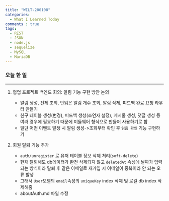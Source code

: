 ```yaml
---
title: "WILT-200108"
categories:
  - What I Learned Today
comments : true
tags:
  - REST
  - JSON
  - node.js
  - sequelize
  - MySQL
  - MariaDB
---
```


### 오늘 한 일
----
1. 협업 프로젝트 백엔드 회의: 알림 기능 구현 방안 논의
    - 알림 생성, 전체 조회, 안읽은 알림 개수 조회, 알림 삭제, 피드백 완료 요청 라우터 만들기
    - 친구 테이블 생성(변경), 피드백 생성(조언자 설정), 게시물 생성, 댓글 생성 등 여러 경우에 필요하기 때문에 미들웨어 형식으로 만들어 사용하기로 함
    - 일단 어떤 이벤트 발생 시 알림 생성->조회부터 확인 후 `읽음 확인` 기능 구현하기<br>

2. 회원 탈퇴 기능 추가
    - `auth/unregister` 로 유저 테이블 정보 삭제 처리(`soft-delete`)
    - 현재 탈퇴해도 db데이터가 완전 삭제되지 않고 `deletedAt` 속성에 날짜가 입력되는 방식이라 탈퇴 후 같은 이메일로 재가입 시 이메일이 중복이라 안 되는 오류 발생
    - 그래서 `User`모델의 `email`속성의 `uniqueKey` index 삭제 및 로컬 db index 삭제해줌
    - aboutAuth.md 파일 수정<br>

        

    



